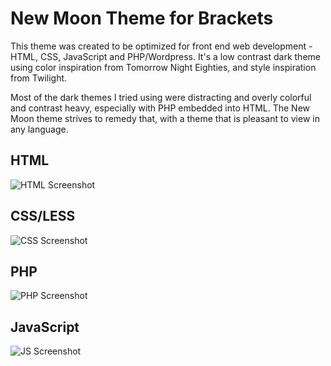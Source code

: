 New Moon Theme for Brackets
===========================

This theme was created to be optimized for front end web development - HTML, CSS, JavaScript and PHP/Wordpress. It's a low contrast dark theme using color inspiration from Tomorrow Night Eighties, and style inspiration from Twilight. 

Most of the dark themes I tried using were distracting and overly colorful and contrast heavy, especially with PHP embedded into HTML. The New Moon theme strives to remedy that, with a theme that is pleasant to view in any language.

## HTML
![HTML Screenshot](https://github.com/taniarascia/new-moon/blob/master/html.png)

## CSS/LESS
![CSS Screenshot](https://github.com/taniarascia/new-moon/blob/master/css.png)

## PHP
![PHP Screenshot](https://github.com/taniarascia/new-moon/blob/master/php.png)

## JavaScript
![JS Screenshot](https://github.com/taniarascia/new-moon/blob/master/js.png)